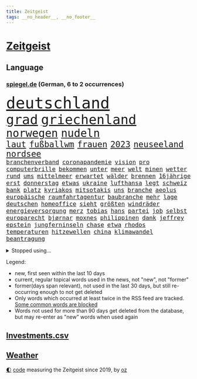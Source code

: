 ```yaml
---
title: Zeitgeist
tags: __no_header__, __no_footer__
---
```


# [Zeitgeist](https://oliz.io/zeitgeist/)

## Language

<h3><a href="https://www.spiegel.de" target="_blank">spiegel.de</a> (German, 6 to 2 occurrences)</h3>
<p style="font-family:monospace">
<span style="font-size:32pt"><a href="news_links.html#deutschland" class="current">deutschland</a></span>
<br>
<span style="font-size:27pt"><a href="news_links.html#grad" class="current">grad</a></span>
<span style="font-size:27pt"><a href="news_links.html#griechenland" class="current">griechenland</a></span>
<br>
<span style="font-size:22pt"><a href="news_links.html#norwegen" class="current">norwegen</a></span>
<span style="font-size:22pt"><a href="news_links.html#nudeln" class="current">nudeln</a></span>
<br>
<span style="font-size:17pt"><a href="news_links.html#laut" class="current">laut</a></span>
<span style="font-size:17pt"><a href="news_links.html#fußballwm" class="current">fußballwm</a></span>
<span style="font-size:17pt"><a href="news_links.html#frauen" class="current">frauen</a></span>
<span style="font-size:17pt"><a href="news_links.html#2023" class="current">2023</a></span>
<span style="font-size:17pt"><a href="news_links.html#neuseeland" class="current">neuseeland</a></span>
<span style="font-size:17pt"><a href="news_links.html#nordsee" class="current">nordsee</a></span>
<br>
<span style="font-size:12pt"><a href="news_links.html#branchenverband" class="current">branchenverband</a></span>
<span style="font-size:12pt"><a href="news_links.html#coronapandemie" class="current">coronapandemie</a></span>
<span style="font-size:12pt"><a href="news_links.html#vision" class="current">vision</a></span>
<span style="font-size:12pt"><a href="news_links.html#pro" class="current">pro</a></span>
<span style="font-size:12pt"><a href="news_links.html#computerbrille" class="current">computerbrille</a></span>
<span style="font-size:12pt"><a href="news_links.html#bekommen" class="current">bekommen</a></span>
<span style="font-size:12pt"><a href="news_links.html#unter" class="current">unter</a></span>
<span style="font-size:12pt"><a href="news_links.html#meer" class="current">meer</a></span>
<span style="font-size:12pt"><a href="news_links.html#welt" class="current">welt</a></span>
<span style="font-size:12pt"><a href="news_links.html#minen" class="current">minen</a></span>
<span style="font-size:12pt"><a href="news_links.html#wetter" class="current">wetter</a></span>
<span style="font-size:12pt"><a href="news_links.html#rund" class="current">rund</a></span>
<span style="font-size:12pt"><a href="news_links.html#ums" class="current">ums</a></span>
<span style="font-size:12pt"><a href="news_links.html#mittelmeer" class="current">mittelmeer</a></span>
<span style="font-size:12pt"><a href="news_links.html#erwartet" class="current">erwartet</a></span>
<span style="font-size:12pt"><a href="news_links.html#wälder" class="current">wälder</a></span>
<span style="font-size:12pt"><a href="news_links.html#brennen" class="current">brennen</a></span>
<span style="font-size:12pt"><a href="news_links.html#16jährige" class="current">16jährige</a></span>
<span style="font-size:12pt"><a href="news_links.html#erst" class="current">erst</a></span>
<span style="font-size:12pt"><a href="news_links.html#donnerstag" class="current">donnerstag</a></span>
<span style="font-size:12pt"><a href="news_links.html#etwas" class="current">etwas</a></span>
<span style="font-size:12pt"><a href="news_links.html#ukraine" class="current">ukraine</a></span>
<span style="font-size:12pt"><a href="news_links.html#lufthansa" class="current">lufthansa</a></span>
<span style="font-size:12pt"><a href="news_links.html#legt" class="current">legt</a></span>
<span style="font-size:12pt"><a href="news_links.html#schweiz" class="current">schweiz</a></span>
<span style="font-size:12pt"><a href="news_links.html#bank" class="current">bank</a></span>
<span style="font-size:12pt"><a href="news_links.html#platz" class="current">platz</a></span>
<span style="font-size:12pt"><a href="news_links.html#kyriakos" class="current">kyriakos</a></span>
<span style="font-size:12pt"><a href="news_links.html#mitsotakis" class="current">mitsotakis</a></span>
<span style="font-size:12pt"><a href="news_links.html#uns" class="current">uns</a></span>
<span style="font-size:12pt"><a href="news_links.html#branche" class="current">branche</a></span>
<span style="font-size:12pt"><a href="news_links.html#aeolus" class="new">aeolus</a></span>
<span style="font-size:12pt"><a href="news_links.html#europäische" class="current">europäische</a></span>
<span style="font-size:12pt"><a href="news_links.html#raumfahrtagentur" class="current">raumfahrtagentur</a></span>
<span style="font-size:12pt"><a href="news_links.html#baubranche" class="new">baubranche</a></span>
<span style="font-size:12pt"><a href="news_links.html#mehr" class="current">mehr</a></span>
<span style="font-size:12pt"><a href="news_links.html#lage" class="current">lage</a></span>
<span style="font-size:12pt"><a href="news_links.html#deutschen" class="current">deutschen</a></span>
<span style="font-size:12pt"><a href="news_links.html#homeoffice" class="current">homeoffice</a></span>
<span style="font-size:12pt"><a href="news_links.html#sieht" class="current">sieht</a></span>
<span style="font-size:12pt"><a href="news_links.html#größten" class="current">größten</a></span>
<span style="font-size:12pt"><a href="news_links.html#windräder" class="current">windräder</a></span>
<span style="font-size:12pt"><a href="news_links.html#energieversorgung" class="new">energieversorgung</a></span>
<span style="font-size:12pt"><a href="news_links.html#merz" class="current">merz</a></span>
<span style="font-size:12pt"><a href="news_links.html#tobias" class="current">tobias</a></span>
<span style="font-size:12pt"><a href="news_links.html#hans" class="current">hans</a></span>
<span style="font-size:12pt"><a href="news_links.html#partei" class="current">partei</a></span>
<span style="font-size:12pt"><a href="news_links.html#job" class="current">job</a></span>
<span style="font-size:12pt"><a href="news_links.html#selbst" class="current">selbst</a></span>
<span style="font-size:12pt"><a href="news_links.html#europarecht" class="new">europarecht</a></span>
<span style="font-size:12pt"><a href="news_links.html#bjørnar" class="new">bjørnar</a></span>
<span style="font-size:12pt"><a href="news_links.html#moxnes" class="new">moxnes</a></span>
<span style="font-size:12pt"><a href="news_links.html#philippinen" class="current">philippinen</a></span>
<span style="font-size:12pt"><a href="news_links.html#dank" class="current">dank</a></span>
<span style="font-size:12pt"><a href="news_links.html#jeffrey" class="current">jeffrey</a></span>
<span style="font-size:12pt"><a href="news_links.html#epstein" class="current">epstein</a></span>
<span style="font-size:12pt"><a href="news_links.html#jungferninseln" class="new">jungferninseln</a></span>
<span style="font-size:12pt"><a href="news_links.html#chase" class="current">chase</a></span>
<span style="font-size:12pt"><a href="news_links.html#etwa" class="current">etwa</a></span>
<span style="font-size:12pt"><a href="news_links.html#rhodos" class="new">rhodos</a></span>
<span style="font-size:12pt"><a href="news_links.html#temperaturen" class="current">temperaturen</a></span>
<span style="font-size:12pt"><a href="news_links.html#hitzewellen" class="current">hitzewellen</a></span>
<span style="font-size:12pt"><a href="news_links.html#china" class="current">china</a></span>
<span style="font-size:12pt"><a href="news_links.html#klimawandel" class="current">klimawandel</a></span>
<span style="font-size:12pt"><a href="news_links.html#beantragung" class="new">beantragung</a></span>
</p>
<details>
<summary>Stopped using...</summary>
<p class="former" style="font-size:12pt">
ebenfalls(1007) vfl(1006) bochum(1005) champions(1005) eindruck(1005) enorm(1005) londoner(1005) pakistan(1005) versteigert(1005) betrug(1004) boot(1004) digitalisierung(1004) erfahrungen(1004) legendären(1004) monatelang(1004) schlimm(1004) toni(1004) chelsea(1003) entdeckung(1003) entfernt(1003) ausgebrochen(1002) polizeieinsatz(1002) sprache(1002) ddr(1001) dokumente(1001) mainz(1001) fischer(1000) führende(1000) gebaut(1000) konzept(1000) länge(1000) sv(1000) verhandelt(1000) österreichischen(1000) infektionen(999) kämpfer(999) teheran(999) unterschiedlich(999) verklagt(999) angeklagter(998) leipziger(998) mannschaft(998) st(998) verena(998) you(998) meint(997) radikal(997) spuren(997) tränen(997) tötung(997) vergeben(997) versprach(997) 31(996) aktuell(996) berichterstattung(996) netzwerk(996) volksrepublik(996) ändert(996) überzeugt(996) amerika(995) anthony(995) verwirrung(995) herzogin(994) kultur(994) restaurant(994) roman(994) schiff(994) schwierig(994) sperrt(994) 04(993) gehe(993) großbritanniens(993) siegen(993) coach(992) fielen(992) holen(992) prominente(992) schüssen(992) george(991) reden(991) torhüter(991) übernahme(991) ii(990) taiwan(990) veranstalter(990) töten(989) schnitt(988) belegen(987) betont(987) beiträge(986) auskunft(985) ordnung(985) nachgewiesen(984) lkw(983) wachstum(983) besuchen(982) haaland(982) vorgaben(982) königin(981) nah(981) parallelen(981) konkrete(980) lücke(980) aufarbeitung(978) einschätzung(978) geprägt(978) laufenden(977) amerikas(976) freiwillig(974) retter(973) sitzung(973) spitzenreiter(973) klasse(972) ämter(972) geblieben(959) herausforderungen(954) musik(952) ausgaben(948) dankt(914) lieferketten(905) berichtete(903) räumte(896) milliardär(892) direkten(861) finanziellen(857) josef(855) gebeten(824) vehement(821) blut(820) willkommen(802) fußballnationalmannschaft(799) japanischen(790) gestanden(776) videoaufnahmen(766) fachkräftemangel(752) auswärtige(740) traditionelle(740) bundesanwaltschaft(729) kalte(726) 72(725) bedankt(713) technischen(709) beliebte(704) unterdrückung(696) kameras(695) 700(693) schwarz(689) parlaments(685) anhängern(681) übertragen(677) moderner(676) liebsten(673) papiere(670) verletzten(670) böse(669) gehälter(666) diebe(665) mike(665) zorn(664) integration(653) royals(651) abhängigkeit(647) kunstwerke(644) basketballstar(640) floyd(640) ruhestand(639) fdppolitiker(635) empfehlen(629) zentralen(627) strackzimmermann(626) parlamentarier(624) rosa(622) hendrik(621) kälte(621) benutzt(618) ungewöhnliche(614) verläuft(614) beliebt(612) airlines(597) fußballs(597) trip(596) otto(587) lehrerinnen(578) waffenruhe(578) invasion(575) teuerung(571) verteuert(571) einzig(566) überlebten(564) ersatz(557) symbol(557) hinzu(550) flugzeugen(549) vorm(546) soldat(544) untergang(543) zusammenhalt(541) gerichte(539) desto(536) großbrand(533) unternehmens(531) verweist(526) handwerk(525) ergeben(523) lohnen(521) luftfahrt(516) fähigkeiten(510) schlacht(505) gekämpft(503) air(496) zugesagt(491) sanktioniert(487) nebenbei(481) verliehen(477) eingetroffen(474) herzen(471) königsklasse(463) beben(460) ergab(457) wall(456) nationalelf(455) angestellte(453) crew(453) indem(451) neuerdings(451) zuflucht(451) hammer(436) umstände(436) b(435) bodo(435) klopp(434) aufeinander(428) fragwürdige(426) halt(426) ärztinnen(426) harter(424) wütende(424) 14jährigen(416) sylt(408) exuspräsident(407) chinesischer(404) libanon(402) französischer(401) mitarbeitende(401) tiefer(398) ramelow(396) save(394) übung(393) 54(390) möbel(387) missbrauchsvorwürfe(386) gelöscht(380) erntet(379) baum(378) profi(378) finde(376) feuert(375) olympiasiegerin(375) rudert(374) krebserkrankung(373) image(372) partnerin(370) jemals(368) klarheit(368) diente(366) verteilen(365) uneins(364) batterien(362) giffey(362) formen(358) musikerin(349) etlichen(347) neueste(344) aufbau(336) gerufen(335) nation(335) gefüllt(333) hoffnungsträger(333) aufmerksam(332) traten(331) importiert(330) zahlte(328) erlässt(327) extremisten(327) flüssen(327) professor(323) tarife(322) rutschen(313) spionage(309) atlantik(308) gewässer(308) angler(305) ereignet(300) machtmissbrauch(299) feierten(297) vegane(293) verbleib(291) stützt(289) 1400(288) psychologin(287) eingeschaltet(286) raumfahrt(285) winzer(285) aufruhr(283) winzigen(282) halbzeit(281) vernunft(281) verwandelt(281) phoenix(280) frühling(274) bruch(273) staatsanwalt(272) handball(271) elektronische(269) edward(267) kulissen(267) auszeichnung(265) gefährlichsten(265) kommando(265) machtlos(264) natogeneralsekretär(263) menschenrechtsaktivisten(262) heizt(261) prien(261) ratten(261) traditionell(260) erziehung(259) meldungen(259) fraktionschef(258) höchst(258) rust(258) alice(257) energiepreisbremse(257) laster(257) abbruch(252) harrt(249) leere(248) 39(247) schwierigsten(247) orden(246) heinrich(243) rudi(242) befragung(241) dubai(241) hunderten(240) zuschauen(240) suisse(239) weltrangliste(239) söldnertruppe(237) widmen(236) ahnen(235) digital(235) schmecken(234) chinareise(233) psychologe(233) singt(233) antibiotika(232) bedienen(232) liberale(230) südafrikas(230) privatjets(227) artenschutz(226) zerschlagen(226) entwendet(225) gekostet(224) verdoppeln(224) infantino(223) lauter(223) statistische(223) stereotype(223) überlebende(223) angriffs(222) bewerben(221) wagnergruppe(221) chefposten(220) damaligen(220) skepsis(220) ehrlich(219) anscheinend(218) airbus(217) dfbelf(216) mediathek(216) siegfried(216) verbannt(215) kritikern(214) gianni(213) abschiebungen(211) wundern(211) eingerichtet(208) läden(207) mächtige(207) totschlags(207) umziehen(207) vulkan(207) asylbewerber(206) kanäle(206) emails(205) zunehmende(205) heiraten(204) kieler(202) gefallene(200) genügend(200) pakistans(200) überschritten(200) geschosse(199) eingestehen(198) missbrauchte(198) klüger(195) lockt(192) nhl(192) häftlinge(191) umzug(191) al(190) völler(190) gelder(189) community(188) erfährt(187) platzen(187) kongo(185) pokal(185) ersatzfreiheitsstrafen(183) naher(182) veränderte(182) flasche(181) zufriedener(180) amtsantritt(178) militärübung(178) missbrauchsvorwürfen(178) kloster(177) versinken(177) dauer(176) plätzen(176) untersagen(176) kommender(175) brannten(174) ölkonzern(174) zigarette(173) 250000(172) ludwig(172) verleumdung(172) vermögen(171) mandat(170) springen(170) bildzeitung(169) überfüllten(169) bundespolitik(168) nervt(168) 230(167) vornamen(167) umfasst(166) eingegangen(165) krebsmedikamente(165) initiative(164) unterhose(164) getragen(163) anhörung(162) floh(162) regierte(161) unterirdische(161) anderson(160) siege(160) streamer(160) wesentlich(159) pferde(158) rettungsdienst(158) tante(158) attackierte(157) bauministerin(157) geywitz(157) fahrlässiger(155) losgegangen(155) neunzigerjahren(155) energiepreispauschale(154) antike(153) wissler(153) hunderter(152) junges(152) lauf(152) raketenangriff(152) abwanderung(151) ostdeutsche(150) verschleppt(150) anzeigen(149) ausbilden(149) aktive(148) neunjährigen(148) täuschung(148) linkenchefin(147) nagelsmann(147) saarbrücken(147) spiegelspitzengespräch(147) baumann(146) dom(146) tschechische(146) uefa(146) bundesverteidigungsminister(145) dhl(145) heiratsantrag(145) ländlichen(145) zerrissen(145) landtagswahl(144) panik(144) verschwundenen(144) auslandsreise(143) domenico(143) dramatischer(143) sondervermögen(143) staatsfonds(143) tedesco(143) berlinbrandenburg(142) nicola(142) klappe(141) offizier(141) riskante(141) stange(141) waffengesetze(141) karin(140) terrorverdachts(139) augenhöhe(138) dfbpokal(138) südtirol(138) lampedusa(137) dorfes(136) siedler(136) vermittler(136) zugelegt(135) fußstapfen(134) kontrollierten(134) schiffsunglück(134) spdspitzenkandidatin(133) teilerfolg(133) uhren(133) währte(133) dicht(132) russinnen(132) wütenden(132) nordstreampipelines(131) aktualisiert(130) suns(130) rechtspopulisten(129) blüht(128) ausschnitte(127) universal(126) wendepunkt(126) billionen(125) drittes(125) effizient(125) erwecken(125) topdiplomat(124) samsung(123) teufel(123) tui(123) zyklon(123) artillerie(122) captain(121) russisch(121) milliardenschwere(120) rio(120) zweieinhalb(120) ingo(119) mediengruppe(119) rekonstruieren(119) afrikanische(118) mehrfacher(118) rheinische(118) slowenien(118) björn(117) gemeindebund(117) grafikanalyse(117) wirtschaftsleistung(117) rebellion(116) tragischen(116) konflikten(115) pflegeversicherung(115) klimaaktivist(114) bildschirm(113) dominator(113) stahlen(113) xinjiang(113) zwist(113) josé(112) mourinho(112) verstärken(112) südwesten(111) gen(110) germany(110) kommunistische(110) entzündet(109) luke(109) naiv(109) bundesverwaltungsgericht(108) erwarteten(108) verbrennungsmotors(108) erfand(107) zerlegt(107) bemängelt(106) connecticut(106) nordstreampipeline(106) wörter(106) wüst(106) mannheim(105) pis(105) segeljacht(105) zufriedenheit(105) scorsese(104) leck(103) detailliert(102) genaue(102) goretzka(102) li(101) maja(101) qiang(101) solarstrom(101) bundesligist(100) kollabiert(100) schleuser(100) einspruch(99) großzügige(99) jobcenter(99) kommandeur(99) angeprangert(97) tarifangebot(97) vermögenswerte(97) veränderungen(97) gekürt(96) pool(96) revolver(96) unverhältnismäßig(96) 1961(95) ac(95) erling(95) erwies(95) kopfüber(95) sofortiger(95) kampfjet(94) krankenversicherung(94) machtwort(94) umfragehoch(94) bestandsaufnahme(93) gewaltiger(93) gründung(93) dieselskandal(92) greenwashing(92) konsole(92) ministerpräsidentenkonferenz(92) mögliches(92) schadstoffe(92) sportlichen(92) unrealistisch(92) zeitreise(92) ecuador(91) reuß(91) rotterdam(91) bezichtigt(90) drohte(90) linksfraktion(90) privates(90) verkleinert(90) 49jährige(89) angehalten(89) brown(89) fernsehansprache(89) gesundheitsschädlicher(89) hervorgeht(89) klassenfahrt(89) raubtier(89) stabilisieren(89) stabilität(89) tornados(89) verschiedener(89) brillant(88) gesetzesvorhaben(88) eurojackpot(87) gmbh(87) mr(87) vergessenheit(87) wagnertruppen(87) vergrault(86) vermarktet(86) artefakte(85) emqualifikation(85) interne(85) referendum(85) solar(85) verdienstorden(85) alibaba(84) beschuldigte(84) evan(84) festgeklebt(84) gershkovich(84) itfirma(84) klimaschutzgesetzes(84) kommissare(84) methamphetamin(84) ntc(84) regierungsbefragung(84) bahnvorstand(83) bett(83) cringe(83) decks(83) gemälde(83) kentucky(83) liberaler(83) pornostar(83) statements(83) 33jähriger(82) basketballer(82) computertechnik(82) erlösung(82) files(82) gesundheitlichen(82) gleichberechtigte(82) kompromisse(82) versetzen(82) alarmbereitschaft(81) dauerfeuer(81) inflationär(81) stolpern(81) unterbricht(81) handschellen(80) imperialer(80) ingenieure(80) monarch(80) tschentscher(80) artenvielfalt(79) bundesverfassungsgerichts(79) guinea(79) klimaschutzgesetz(79) konservativ(79) kopfzerbrechen(79) krankschreibung(79) schillernden(79) schulze(79) sponsor(79) synthetische(79) whistleblower(79) amtsinhaber(78) funkstille(78) hochrangiger(78) kühe(78) neffe(78) trainerfrage(78) trümmerfeld(78) wettbewerbshüter(78) 2010(77) droge(77) luftalarm(77) rundumschlag(77) schmelzen(77) wirbelsturm(77) anblick(76) autozulieferer(76) betrugsmasche(76) chatnachrichten(76) gefährte(76) gregg(76) görlitz(76) mainzer(76) qualitätsprobleme(76) schleppen(76) spätere(76) zauber(76) eskalierenden(75) fassaden(75) fifapräsident(75) geflüchteter(75) hinterließ(75) mittelschicht(75) polizeiuniform(75) radprofi(75) wohnwagen(75) angewendet(74) heftiges(74) kichererbsen(74) legale(74) obstbauern(74) verlängerte(74) womit(74) zehnjährigen(74) anwerben(73) chips(73) equipment(73) exministerpräsident(73) humane(73) lehmann(73) lukaku(73) romelu(73) aufrufen(72) eiszeit(72) olg(72) tesa(72) zusammengeschlossen(72) be(71) forscherin(71) gesäß(71) hassverbrechen(71) linksextremistin(71) 26jährigen(70) brutto(70) eskalieren(70) gedenkt(70) kichatbots(70) mechanismus(70) unterschiedlichen(70) zielgruppe(70) hockenheim(69) kulturkampfs(69) seil(69) bundesstaaten(68) cosco(68) dm(68) gefängnissen(68) gigantischen(68) kutsche(68) meistverkaufte(68) missachtet(68) abgerutscht(67) andernorts(67) gebrauchen(67) krankschreibungen(67) schwager(67) taktiken(67) unveröffentlichte(67) zerstritten(67) aufforderung(66) citys(66) derisking(66) hergang(66) orientierung(66) 58(65) ausgezogen(65) dürftig(65) eupläne(65) kid(65) landgerichts(65) unterkünften(65) wahlkampfmanöver(65) blutvergießen(64) kampfflugzeugen(64) treffens(64) verhört(64) angezählt(63) konzentrationslager(63) versehentlich(63) weltkriegsbombe(63) anhören(62) familiengeschichte(62) studienkredite(62) versteckt(62) ambitionierten(61) bundestagsvizepräsidentin(61) fahrgastverband(61) köchin(61) kürte(61) montevideo(61) vernichten(61) fischerboot(60) industrienationen(60) regierender(60) schlösser(60) sofortprogramm(60) unsichtbar(60) ausgeflogen(59) bundesbehörden(59) notbetrieb(58) parteitag(58) schlüsselrolle(58) solarparks(58) tenor(58) verarbeitet(58) ardern(57) befanden(57) beordert(57) fabian(57) großartigen(57) hauptsächlich(57) jacinda(57) zürich(57) deutschchinesischen(56) kolonialismus(56) kranker(56) leitende(56) medikamenten(56) spöttisch(56) verhaltenstherapeutin(56) spdmann(55) abwärtstrend(54) continental(54) halbleiter(54) heizungsstreit(54) könige(54) rechtskräftig(54) unterzeichnen(54) work(54) meeresgrund(53) nächtliche(53) zusammengekommen(53) übermäßige(53) 33jährigen(52) bemerkung(52) besagt(52) cyril(52) exhumiert(52) kfrage(52) kredite(52) nkunku(52) privathaushalten(52) quadratmetern(52) ramaphosa(52) schlange(52) vorbeugen(52) eingesammelt(51) mindrup(51) neigt(51) vierter(51) fdppolitikerin(50) hackerfirma(50) kroatische(50) makeiev(50) militärführung(50) schimpfen(50) denkmäler(49) favorisierten(49) schulter(49) whale(49) bedient(48) life(48) motorräder(48) schikane(48) sexy(48) jenen(47) protestierten(47) schockiert(47) sommerurlaub(47) vorsieht(47) überwachen(47) angelegt(46) außenseiter(46) jürgens(46) kroos(46) telefónica(46) unternehmensberater(46) einschreiten(45) luca(45) woronesch(45) bewerbungsverfahren(44) bewusste(44) birkner(44) einladen(44) erforschung(44) lebensgefährlich(44) strafgefangene(44) massenschlägerei(43) minimalistisch(43) nordatlantik(43) outback(43) sehnsuchtsorte(43) terroristischen(43) 1953(42) besprüht(42) boomergeneration(42) fertig(42) god(42) kalender(42) landesverbände(42) sparte(42) vernichtend(42) aufstellen(41) ausrichten(41) durst(41) euaußengrenzen(41) mordfälle(41) vatertag(41) wettert(41) führender(40) groningen(40) innige(40) mohammed(40) thoms(40) zusammenfassung(40) ankläger(39) autobahngesellschaft(39) befürchtete(39) dolch(39) erderhitzung(39) fliegende(39) netzpromis(39) verspätete(39) 1948(38) diplomatischen(38) hütten(38) lasso(38) nachbessern(38) staatskonzern(38) vergleicht(38) belgiens(37) brienz(37) bud(37) länderspiel(37) mitgliederversammlung(37) spitzenkandidatin(37) süddeutschland(37) transgenderinfluencerin(37) usbotschafter(37) zurücktreten(37) erneuerbarer(36) erobert(36) scholzuntersuchungsausschuss(36) seen(36) wappnet(36) weltstars(36) wnba(36) ärzten(36) besseres(35) bonner(35) einzigartiger(35) flirt(35) helden(35) interessenten(35) tweets(35) absprung(34) rushdie(34) salman(34) wg(34) agieren(33) bereitschaft(33) erkundet(33) kopfgeld(33) lka(33) luhansk(33) mobilität(33) schlager(33) sicherheitsrisiko(33) tsv(33) verbandschef(33) abfahrt(32) joy(32) kaiserreich(32) kaufpreise(32) krämer(32) reichsten(32) baumaterial(31) donezk(31) hausbau(31) jochen(31) josephine(31) kulturgüter(31) ott(31) rechtsanspruch(31) schulischen(31) usoffizier(31) abgenommen(30) fragenkatalog(30) grafik(30) keilt(30) massenpanik(30) pride(30) babyboomer(29) einbestellt(29) elektronik(29) kronprinz(29) schwieg(29) soft(29) verantwortlicher(29) verurteilen(29) ergriffen(28) expremiers(28) fpöchef(28) konturen(28) ungeschehen(28) zurückhalten(28) übergewichtig(28) amis(27) ausgeht(27) chipherstellers(27) einlass(27) júnior(27) plädoyers(27) uganda(27) vinícius(27) überwiegend(27) basketballteams(26) defender(26) erkrankten(26) finaleinzug(26) handele(26) markenname(26) passende(26) schlagersängerin(26) topetagen(26) fasziniert(25) feuers(25) flammenwerfer(25) helm(25) marktführer(25) oligarch(25) wildes(25) zivilen(25) aachener(24) dramas(24) ehrgeiz(24) mexikanische(24) profitierten(24) braunkohle(23) bundestagsdebatte(23) cop28(23) f16(23) massensterben(23) ritt(23) unbegrenzte(23) unterschied(23) annektieren(22) aufgeräumt(22) bdipräsident(22) bella(22) beschlagnahmen(22) geschlechtergerechte(22) hasskommentare(22) rammsteinsänger(22) russwurm(22) spezialisiert(22) ted(22) across(21) anerkennen(21) definiert(21) defizite(21) desaströse(21) grande(21) klopfen(21) nordhalbkugel(21) raketenabwehr(21) seawatch(21) spiderverse(21) weine(21) batterie(20) coaches(20) feuerwehren(20) garage(20) gündogan(20) hooligans(20) ilkay(20) klaut(20) schlinge(20) verteidigungsbündnis(20) 30jährigen(19) autofreie(19) beseitigen(19) dauermeister(19) janlennard(19) monaco(19) renommierten(19) stillgelegt(19) struff(19) dschungel(18) zügen(18) 1923(17) wiederbelebt(17) überlastete(17) alfallah(16) amtssitz(16) brandursache(16) ehrenamtlich(16) hallhuber(16) noor(16) pacino(16) rücke(16) schutzsuchende(16) überarbeitet(16) anfragen(15) leo(15) nördlichen(15) pankow(15) ungleichheit(15) #metooskandal(14) aufräumarbeiten(14) betreut(14) kayla(14) lynn(14) militärflugzeuge(14) pfiffen(14) shelby(14) shyx(14) spiegelklimabericht(14) spotify(14) youtuberin(14) aufbewahren(13) basis(13) brandbekämpfung(13) kameraautos(13) topteam(13) unübersehbar(13) view(13) überregionale(13) badenschier(12) demmer(12) exbayerntrainer(12) gewaltbereitschaft(12) guerreiro(12) lausitz(12) rausgeworfen(12) sympathie(12) vorbilder(12) aftershowpartys(11) intendantin(11) kachowkadamms(11) kettensäge(11) kostenloses(11) novelle(11) pat(11) wartete(11)
</p>
</details>
<p>Legend:
<ul>
<li><span class="new">new</span>, first seen within the last 10 days</li>
<li><span class="current">current</span>, regular topical words used in the news, not "new", not "former"</li>
<li><span class="former">former(days span relevant)</span>, not used in the last 30 days, but still re-occurring enough to not get deleted</li>
<li>Only words which occurred at least twice in the RSS feed are tracked. <a href="language/filters.py">Some common words are blocked</a></li>
<li>Words not used for more than 90 days get deleted from the database, but may re-enter as "new" words when used again</li>
</ul>
</p>

## [Investments](investments.html)[.csv](investments.csv)

## [Weather](weather.html)

<footer>
<a href="javascript:toggleTheme()" class="nav">🌓</a>
<a href="https://github.com/ooz/zeitgeist">code</a> measuring the Zeitgeist since 2019, by <a href="https://oliz.io">oz</a>
</footer>

